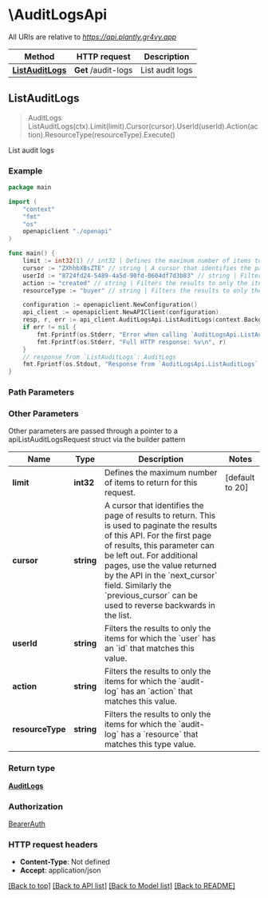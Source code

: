 # \AuditLogsApi

All URIs are relative to *https://api.plantly.gr4vy.app*

Method | HTTP request | Description
------------- | ------------- | -------------
[**ListAuditLogs**](AuditLogsApi.md#ListAuditLogs) | **Get** /audit-logs | List audit logs



## ListAuditLogs

> AuditLogs ListAuditLogs(ctx).Limit(limit).Cursor(cursor).UserId(userId).Action(action).ResourceType(resourceType).Execute()

List audit logs



### Example

```go
package main

import (
    "context"
    "fmt"
    "os"
    openapiclient "./openapi"
)

func main() {
    limit := int32(1) // int32 | Defines the maximum number of items to return for this request. (optional) (default to 20)
    cursor := "ZXhhbXBsZTE" // string | A cursor that identifies the page of results to return. This is used to paginate the results of this API.  For the first page of results, this parameter can be left out. For additional pages, use the value returned by the API in the `next_cursor` field. Similarly the `previous_cursor` can be used to reverse backwards in the list. (optional)
    userId := "8724fd24-5489-4a5d-90fd-0604df7d3b83" // string | Filters the results to only the items for which the `user` has an `id` that matches this value. (optional)
    action := "created" // string | Filters the results to only the items for which the `audit-log` has an `action` that matches this value. (optional)
    resourceType := "buyer" // string | Filters the results to only the items for which the `audit-log` has a `resource` that matches this type value. (optional)

    configuration := openapiclient.NewConfiguration()
    api_client := openapiclient.NewAPIClient(configuration)
    resp, r, err := api_client.AuditLogsApi.ListAuditLogs(context.Background()).Limit(limit).Cursor(cursor).UserId(userId).Action(action).ResourceType(resourceType).Execute()
    if err != nil {
        fmt.Fprintf(os.Stderr, "Error when calling `AuditLogsApi.ListAuditLogs``: %v\n", err)
        fmt.Fprintf(os.Stderr, "Full HTTP response: %v\n", r)
    }
    // response from `ListAuditLogs`: AuditLogs
    fmt.Fprintf(os.Stdout, "Response from `AuditLogsApi.ListAuditLogs`: %v\n", resp)
}
```

### Path Parameters



### Other Parameters

Other parameters are passed through a pointer to a apiListAuditLogsRequest struct via the builder pattern


Name | Type | Description  | Notes
------------- | ------------- | ------------- | -------------
 **limit** | **int32** | Defines the maximum number of items to return for this request. | [default to 20]
 **cursor** | **string** | A cursor that identifies the page of results to return. This is used to paginate the results of this API.  For the first page of results, this parameter can be left out. For additional pages, use the value returned by the API in the &#x60;next_cursor&#x60; field. Similarly the &#x60;previous_cursor&#x60; can be used to reverse backwards in the list. | 
 **userId** | **string** | Filters the results to only the items for which the &#x60;user&#x60; has an &#x60;id&#x60; that matches this value. | 
 **action** | **string** | Filters the results to only the items for which the &#x60;audit-log&#x60; has an &#x60;action&#x60; that matches this value. | 
 **resourceType** | **string** | Filters the results to only the items for which the &#x60;audit-log&#x60; has a &#x60;resource&#x60; that matches this type value. | 

### Return type

[**AuditLogs**](AuditLogs.md)

### Authorization

[BearerAuth](../README.md#BearerAuth)

### HTTP request headers

- **Content-Type**: Not defined
- **Accept**: application/json

[[Back to top]](#) [[Back to API list]](../README.md#documentation-for-api-endpoints)
[[Back to Model list]](../README.md#documentation-for-models)
[[Back to README]](../README.md)

